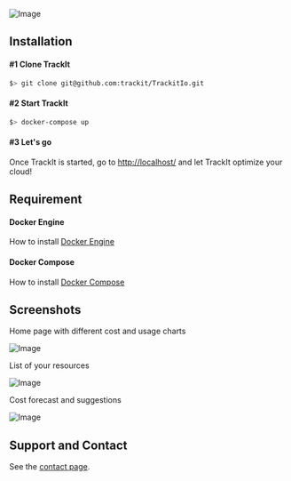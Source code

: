 ![Image](	https://s3-us-west-2.amazonaws.com/trackit-public-artifacts/github-page/logo.png)

## Installation

#### #1 Clone TrackIt
```sh
$> git clone git@github.com:trackit/TrackitIo.git
```

#### #2 Start TrackIt
```sh
$> docker-compose up
```

#### #3 Let's go
Once TrackIt is started, go to [http://localhost/](http://localhost/) and let TrackIt optimize your cloud!


## Requirement

#### Docker Engine
How to install [Docker Engine](https://docs.docker.com/engine/installation/)

#### Docker Compose
How to install [Docker Compose](https://docs.docker.com/compose/install/)


## Screenshots

Home page with different cost and usage charts

![Image](https://s3-us-west-2.amazonaws.com/trackit-public-artifacts/github-page/home.png)


List of your resources

![Image](https://s3-us-west-2.amazonaws.com/trackit-public-artifacts/github-page/VM.png)


Cost forecast and suggestions

![Image](https://s3-us-west-2.amazonaws.com/trackit-public-artifacts/github-page/forecast.png)


## Support and Contact

See the [contact page](https://www.trackit.io/landing/#contact).
